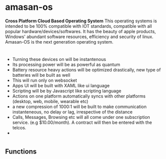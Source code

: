 # amasan-os
**Cross Platform Cloud Based Operating System**
This operating systems is intended to be 100% compatible with IOT standards, compatible with all popular hardware/devices/softwares.
It has the beauty of apple products, Windows' abundant software resources, efficiency and security of linux.
Amasan-OS is the next generation operating system.
#
* Turning these devices on will be instantenous
* Its processing power will be as powerful as quantum
* Battery resource heavy actions will be optimized drastically, new type of batteries will be built as well
* This will run only on websocket <br>
* Apps UI will be built with XAML like ui language 
* Scripting will be by Javascript like scripting language
* Actions on one platform automatically syncs with other platforms (desktop, web, mobile, wearable etc)
* a new compression of 1000:1 will be built to make communication instanteneous, no delay or lag, irrespective of the distance
* Calls, Messages, Browsing etc will all come under one subscription service. (e.g $10.00/month). A contract will then be entered with the telcos.
* 

#
## Functions
